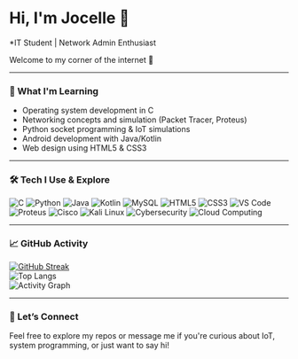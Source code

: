 # Hi, I'm Jocelle 👋  
*IT Student | Network Admin Enthusiast 

Welcome to my corner of the internet 🐣  

---

### 🌱 What I'm Learning
- Operating system development in C
- Networking concepts and simulation (Packet Tracer, Proteus)
- Python socket programming & IoT simulations
- Android development with Java/Kotlin
- Web design using HTML5 & CSS3

---

### 🛠️ Tech I Use & Explore

![C](https://img.shields.io/badge/C-00599C?style=flat&logo=c&logoColor=white)
![Python](https://img.shields.io/badge/Python-3776AB?style=flat&logo=python&logoColor=white)
![Java](https://img.shields.io/badge/Java-007396?style=flat&logo=java&logoColor=white)
![Kotlin](https://img.shields.io/badge/Kotlin-7F52FF?style=flat&logo=kotlin&logoColor=white)
![MySQL](https://img.shields.io/badge/MySQL-4479A1?style=flat&logo=mysql&logoColor=white)
![HTML5](https://img.shields.io/badge/HTML5-E34F26?style=flat&logo=html5&logoColor=white)
![CSS3](https://img.shields.io/badge/CSS3-1572B6?style=flat&logo=css3&logoColor=white)
![VS Code](https://img.shields.io/badge/VS%20Code-007ACC?style=flat&logo=visual-studio-code&logoColor=white)
![Proteus](https://img.shields.io/badge/Proteus-Simulation-blueviolet)
![Cisco](https://img.shields.io/badge/Cisco-1BA0D7?style=flat&logo=cisco&logoColor=white)
![Kali Linux](https://img.shields.io/badge/Kali_Linux-557C94?style=flat&logo=kalilinux&logoColor=white)
![Cybersecurity](https://img.shields.io/badge/Cybersecurity-E62A4F?style=flat&logo=datadog&logoColor=white)
![Cloud Computing](https://img.shields.io/badge/Cloud-Computing-blue?style=flat&logo=cloudflare&logoColor=white)

---

### 📈 GitHub Activity

[![GitHub Streak](https://streak-stats.demolab.com?user=torvalds&theme=dark&hide_border=true&timestamp=1)](https://git.io/streak-stats)  
![Top Langs](https://github-readme-stats.vercel.app/api/top-langs/?username=torvalds&layout=compact&theme=tokyonight&hide_border=true)  
![Activity Graph](https://github-readme-activity-graph.vercel.app/graph?username=torvals&theme=github-compact&hide_border=true&random=1)

---

### 💬 Let’s Connect
Feel free to explore my repos or message me if you're curious about IoT, system programming, or just want to say hi!
